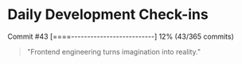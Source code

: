 # Daily Development Check-ins

Commit #43
[====--------------------------] 12% (43/365 commits)

> "Frontend engineering turns imagination into reality."